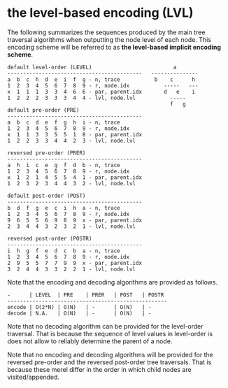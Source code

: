 
<!-- ======================================================================= -->
# the level-based encoding (LVL)

The following summarizes the sequences produced by the main tree traversal
algorithms when outputting the node level of each node. This encoding scheme
will be referred to as **the level-based implicit encoding scheme**.

```
default level-order (LEVEL)                          a
-------------------------------------------   ---------------
a  b  c  h  d  e  i  f  g - n, trace           b    c      h
1  2  3  4  5  6  7  8  9 - r, node.idx           -----   ---
x  1  1  1  3  3  4  6  6 - par, parent.idx       d   e    i
1  2  2  2  3  3  3  4  4 - lvl, node.lvl           -----
                                                    f   g
default pre-order (PRE)
-------------------------------------------
a  b  c  d  e  f  g  h  i - n, trace
1  2  3  4  5  6  7  8  9 - r, node.idx
x  1  1  3  3  5  5  1  8 - par, parent.idx
1  2  2  3  3  4  4  2  3 - lvl, node.lvl

reversed pre-order (PRER)
-------------------------------------------
a  h  i  c  e  g  f  d  b - n, trace
1  2  3  4  5  6  7  8  9 - r, node.idx
x  1  2  1  4  5  5  4  1 - par, parent.idx
1  2  3  2  3  4  4  3  2 - lvl, node.lvl

default post-order (POST)
-------------------------------------------
b  d  f  g  e  c  i  h  a - n, trace
1  2  3  4  5  6  7  8  9 - r, node.idx
9  6  5  5  6  9  8  9  x - par, parent.idx
2  3  4  4  3  2  3  2  1 - lvl, node.lvl

reversed post-order (POSTR)
-------------------------------------------
i  h  g  f  e  d  c  b  a - n, trace
1  2  3  4  5  6  7  8  9 - r, node.idx
2  9  5  5  7  7  9  9  x - par, parent.idx
3  2  4  4  3  3  2  2  1 - lvl, node.lvl
```

Note that the encoding and decoding algorithms are provided as follows.

```
-      | LEVEL  | PRE    | PRER   | POST   | POSTR
---------------------------------------------------
encode | O(2*N) | O(N)   | -      | O(N)   | -
decode | N.A.   | O(N)   | -      | O(N)   | -
```

Note that no decoding algorithm can be provided for the level-order traversal.
That is because the sequence of level values in level-order is does not allow
to reliably determine the parent of a node.

Note that no encoding and decoding algorithms will be provided for the reversed
pre-order and the reversed post-order tree traversals. That is because these
merel differ in the order in which child nodes are visited/appended.
